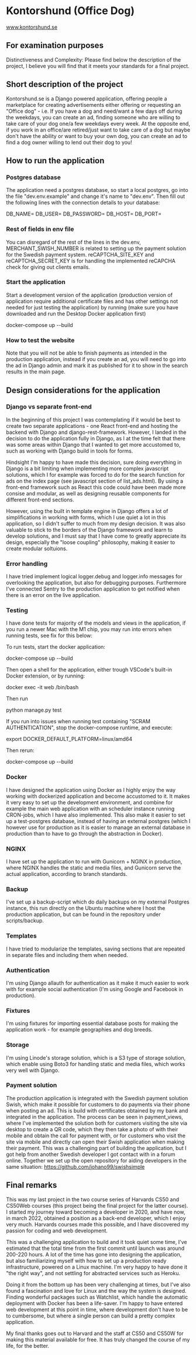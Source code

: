 # Kontorshund (Office Dog)

www.kontorshund.se


## For examination purposes
Distinctiveness and Complexity:
Please find below the description of the project, I believe you will find that it meets your standards for a final project.

## Short description of the project
Kontorshund.se is a Django powered application, offering people a marketplace for creating advertisements either offering or requesting an "Office dog" - i.e.
If you have a dog and need/want a few days off during the weekdays, you can create an ad, finding someone who are willing to take care of your dog one/a few weekdays
every week. At the opposite end, if you work in an office/are retired/just want to take care of a dog but maybe don't have the ability or want to buy your own
dog, you can create an ad to find a dog owner willing to lend out their dog to you!


## How to run the application

### Postgres database
The application need a postgres database, so start a local postgres, go into the file "dev.env.example" and change it's name to "dev.env". Then fill out the following
lines with the connection details to your database:

DB_NAME=
DB_USER=
DB_PASSWORD=
DB_HOST=
DB_PORT=

### Rest of fields in env file
You can disregard of the rest of the lines in the dev.env, MERCHANT_SWISH_NUMBER is related to setting up the payment solution for the Swedish payment system.
reCAPTCHA_SITE_KEY and reCAPTCHA_SECRET_KEY is for handling the implemented reCAPCHA check for giving out clients emails.

### Start the application
Start a development version of the application (production version of application require additional certificate files and has other settings not needed for just
testing the application) by running (make sure you have downloaded and run the Desktop Docker application first)

docker-compose up --build

### How to test the website
Note that you will not be able to finish payments as intended in the production application, instead if you create an ad, you will need to go into the ad in Django admin and mark it as published for it to show in the search results in the main page.


## Design considerations for the application

### Django vs separate front-end
In the beginning of this project I was contemplating if it would be best to create two separate applications - one React front-end and hosting the backend with Django
and django-rest-framework. However, I landed in the decision to do the application fully in Django, as I at the time felt that there was some areas within
Django that I wanted to get more accustomed to, such as working with Django build in tools for forms. 

Hindsight I'm happy to have made this decision, sure doing everything in Django is a bit limiting when implementing more complex javascript solutions, which I
for example was forced to do for the search function for ads on the index page (see javascript section of list_ads.html). By using a front-end framework such
as React this code could have been made more consise and modular, as well as designing reusable components for different front-end sections.

However, using the built in template engine in Django offers a lot of simplifications in working with forms, which I use quiet a lot in this application, so
I didn't suffer to much from my design decision. It was also valuable to stick to the borders of the Django framework and learn to develop solutions, and 
I must say that I have come to greatly appreciate its design, especially the "loose coupling" philosophy, making it easier to create modular soltuions.

### Error handling
I have tried implement logical logger.debug and logger.info messages for overlooking the application, but also for debugging purposes. Furthermore I've connected
Sentry to the production application to get notified when there is an error on the live application.

### Testing
I have done tests for majority of the models and views in the application, if you run a newer Mac with the M1 chip, you may run into errors when running tests, see
fix for this below:

To run tests, start the docker application:

docker-compose up --build

Then open a shell for the application, either trough VSCode's built-in Docker extension, or by running:

docker exec -it web /bin/bash

Then run

python manage.py test
 
If you run into issues when running test containing "SCRAM AUTHENTICATION", stop the docker-compose runtime, and execute:

export DOCKER_DEFAULT_PLATFORM=linux/amd64

Then rerun:

docker-compose up --build

### Docker
I have designed the application using Docker as I highly enjoy the way working with dockerized application and become accustomed to it. It makes it very easy to set up the development environment, and combine for example the main web application with an scheduler instance running CRON-jobs, which I have also implemented.
This also make it easier to set up a test-postgres database, instead of having an external postgres (which I however use for production as it is easier to
manage an external database in production than to have to go through the abstraction in Docker).

### NGINX
I have set up the application to run with Gunicorn + NGINX in production, where NGINX handles the static and media files, and Gunicorn serve the actual application, according to branch standards.

### Backup
I've set up a backup-script which do daily backups on my external Postgres instance, this run directly on the Ubuntu machine where I host the production application, but can be found in the repository under scripts/backup.

### Templates
I have tried to modularize the templates, saving sections that are repeated in separate files and including them when needed.

### Authentication
I'm using Django allauth for authentication as it make it much easier to work with for example social authentication (I'm using Google and Facebook in production). 

### Fixtures
I'm using fixtures for importing essential database posts for making the application work - for example geographies and dog breeds.

### Storage
I'm using Linode's storage solution, which is a S3 type of storage solution, which enable using Boto3 for handling static and media files, which works very well with Django.

### Payment solution
The production application is integrated with the Swedish payment solution Swish, which make it possible for customers to do payments via their phone when posting an ad. This is build with certificates obtained by my bank and integrated in the application. The process can be seen in payment_views, where I've implemented the solution both for customers visiting the site via desktop to create a QR code, which they then take a photo of with their mobile and obtain the call for payment with, or for customers who visit the site via mobile and directly can open their Swish application when making their payment. This was a challenging part of building the application, but I got help from another Swedish developer I got contact with in a forum online. Together we set up the open repository for aiding developers in the same situation: https://github.com/johano99/swishsimple

## Final remarks
This was my last project in the two course series of Harvards CS50 and CS50Web courses (this project being the final project for the latter course). I started my journey toward becoming a developer in 2020, and have now, in march 2022, obtained a position as a back-end developer, which I enjoy very much. Harvards courses made this possible, and I have discovered my passion for coding and web development. 

This was a challenging application to build and it took quiet some time, I've estimated that the total time from the first commit until launch was around 200-220 hours. A lot of the time has gone into designing the application, but also familiarizing myself with how to set up a production ready infrastructure, powered on a Linux machine. I'm very happy to have done it "the right way", and not settling for abstracted services such as Heroku. 

Doing it from the bottom up has been very challenging at times, but I've also found a fascination and love for Linux and the way the system is designed. Finding wonderful packages such as Watchlist, which handle the automatic deployment with Docker has been a life-saver. I'm happy to have entered web development at this point in time, where development don't have to be to cumbersome, but where a single person can build a pretty complex application.

My final thanks goes out to Harvard and the staff at CS50 and CS50W for making this material available for free. It has truly changed the course of my life, for the better.





